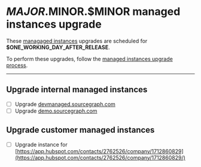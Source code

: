 <!--
DO NOTE COPY THIS ISSUE TEMPLATE MANUALLY. Use `yarn release tracking:issues` in the `sourcegraph/sourcegraph` repository.

Arguments:
- $MAJOR
- $MINOR
- $PATCH
- $RELEASE_DATE
- $ONE_WORKING_DAY_AFTER_RELEASE
-->

# $MAJOR.$MINOR.$MINOR managed instances upgrade

These [managaged instances](https://about.sourcegraph.com/handbook/engineering/distribution/managed) upgrades are scheduled for **$ONE_WORKING_DAY_AFTER_RELEASE**.

To perform these upgrades, follow the [managed instances upgrade process](https://about.sourcegraph.com/handbook/engineering/distribution/managed/upgrade_process).

---

## Upgrade internal managed instances

- [ ] Upgrade [devmanaged.sourcegraph.com](https://devmanaged.sourcegraph.com)
- [ ] Upgrade [demo.sourcegraph.com](https://demo.sourcegraph.com)

## Upgrade customer managed instances

<!-- DO NOT MENTION CUSTOMER NAMES on this list - use a Hubspot link instead. -->

- [ ] Upgrade instance for [https://app.hubspot.com/contacts/2762526/company/1712860829](https://app.hubspot.com/contacts/2762526/company/1712860829/)
